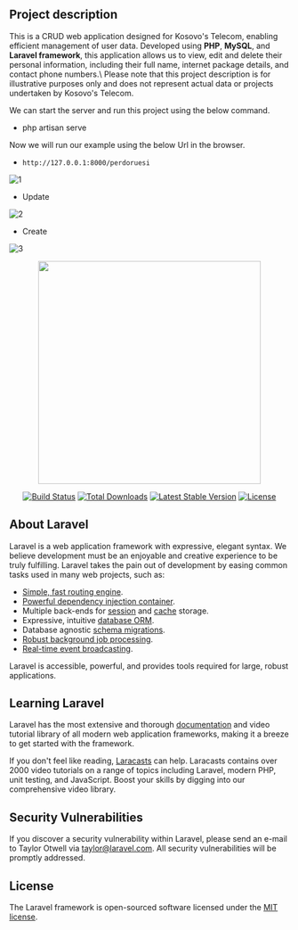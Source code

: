 ## Project description
This is a CRUD web application designed for Kosovo's Telecom, enabling efficient management of user data. Developed using **PHP**, **MySQL**, and **Laravel framework**, this application allows us to view, edit and delete their personal information, including their full name, internet package details, and contact phone numbers.\ 
Please note that this project description is for illustrative purposes only and does not represent actual data or projects undertaken by Kosovo's Telecom.


We can start the server and run this project using the below command.
*  php artisan serve

Now we will run our example using the below Url in the browser.
* `http://127.0.0.1:8000/perdoruesi`

![1](https://github.com/ElonaMaliqi/Laravel-CRUD-Web-App/assets/113908382/b5422da0-6e95-4fb2-81fb-e853020f0b0f)

* Update

![2](https://github.com/ElonaMaliqi/Laravel-CRUD-Web-App/assets/113908382/605249f0-1f76-4f22-bb52-ecd5befd1f4c)

* Create

![3](https://github.com/ElonaMaliqi/Laravel-CRUD-Web-App/assets/113908382/41e02764-9aec-4912-b1d6-df81f9cf0686)












<p align="center"><a href="https://laravel.com" target="_blank"><img src="https://raw.githubusercontent.com/laravel/art/master/logo-lockup/5%20SVG/2%20CMYK/1%20Full%20Color/laravel-logolockup-cmyk-red.svg" width="400"></a></p>

<p align="center">
<a href="https://travis-ci.org/laravel/framework"><img src="https://travis-ci.org/laravel/framework.svg" alt="Build Status"></a>
<a href="https://packagist.org/packages/laravel/framework"><img src="https://img.shields.io/packagist/dt/laravel/framework" alt="Total Downloads"></a>
<a href="https://packagist.org/packages/laravel/framework"><img src="https://img.shields.io/packagist/v/laravel/framework" alt="Latest Stable Version"></a>
<a href="https://packagist.org/packages/laravel/framework"><img src="https://img.shields.io/packagist/l/laravel/framework" alt="License"></a>
</p>


## About Laravel

Laravel is a web application framework with expressive, elegant syntax. We believe development must be an enjoyable and creative experience to be truly fulfilling. Laravel takes the pain out of development by easing common tasks used in many web projects, such as:

- [Simple, fast routing engine](https://laravel.com/docs/routing).
- [Powerful dependency injection container](https://laravel.com/docs/container).
- Multiple back-ends for [session](https://laravel.com/docs/session) and [cache](https://laravel.com/docs/cache) storage.
- Expressive, intuitive [database ORM](https://laravel.com/docs/eloquent).
- Database agnostic [schema migrations](https://laravel.com/docs/migrations).
- [Robust background job processing](https://laravel.com/docs/queues).
- [Real-time event broadcasting](https://laravel.com/docs/broadcasting).

Laravel is accessible, powerful, and provides tools required for large, robust applications.

## Learning Laravel

Laravel has the most extensive and thorough [documentation](https://laravel.com/docs) and video tutorial library of all modern web application frameworks, making it a breeze to get started with the framework.

If you don't feel like reading, [Laracasts](https://laracasts.com) can help. Laracasts contains over 2000 video tutorials on a range of topics including Laravel, modern PHP, unit testing, and JavaScript. Boost your skills by digging into our comprehensive video library.



## Security Vulnerabilities

If you discover a security vulnerability within Laravel, please send an e-mail to Taylor Otwell via [taylor@laravel.com](mailto:taylor@laravel.com). All security vulnerabilities will be promptly addressed.

## License

The Laravel framework is open-sourced software licensed under the [MIT license](https://opensource.org/licenses/MIT).
